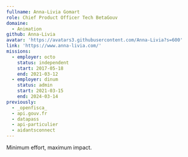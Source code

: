 ```yaml
---
fullname: Anna-Livia Gomart
role: Chief Product Officer Tech BetaGouv
domaine:
  - Animation
github: Anna-Livia
avatar: 'https://avatars3.githubusercontent.com/Anna-Livia?s=600'
link: 'https://www.anna-livia.com/'
missions:
  - employer: octo
    status: independent
    start: 2017-05-18
    end: 2021-03-12
  - employer: dinum
    status: admin
    start: 2021-03-15
    end: 2024-03-14
previously:
  - _openfisca_
  - api.gouv.fr
  - datapass
  - api-particulier
  - aidantsconnect
---
```


Minimum effort, maximum impact.

